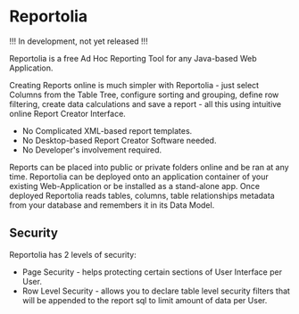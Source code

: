 # Reportolia
!!! In development, not yet released !!!

Reportolia is a free Ad Hoc Reporting Tool for any Java-based Web Application. 

Creating Reports online is much simpler with Reportolia - just select Columns from the Table Tree, configure sorting and grouping, define row filtering, create data calculations and save a report - all this using intuitive online Report Creator Interface. 

- No Complicated XML-based report templates.
- No Desktop-based Report Creator Software needed.
- No Developer's involvement required.

Reports can be placed into public or private folders online and be ran at any time.
Reportolia can be deployed onto an application container of your existing Web-Application or be installed as a stand-alone app. Once deployed Reportolia reads tables, columns, table relationships metadata from your database and remembers it in its Data Model.


## Security

Reportolia has 2 levels of security:
- Page Security - helps protecting certain sections of User Interface per User.
- Row Level Security - allows you to declare table level security filters that will be appended to the report sql to limit amount of data per User.

